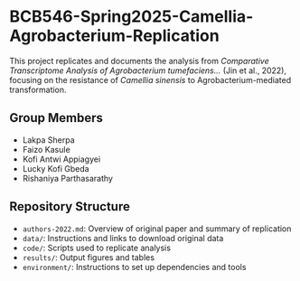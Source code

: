 # BCB546-Spring2025-Camellia-Agrobacterium-Replication

This project replicates and documents the analysis from *Comparative Transcriptome Analysis of Agrobacterium tumefaciens...* (Jin et al., 2022), focusing on the resistance of *Camellia sinensis* to Agrobacterium-mediated transformation.

## Group Members
- Lakpa Sherpa
- Faizo Kasule
- Kofi Antwi Appiagyei
- Lucky Kofi Gbeda
- Rishaniya Parthasarathy

## Repository Structure
- `authors-2022.md`: Overview of original paper and summary of replication
- `data/`: Instructions and links to download original data
- `code/`: Scripts used to replicate analysis
- `results/`: Output figures and tables
- `environment/`: Instructions to set up dependencies and tools
